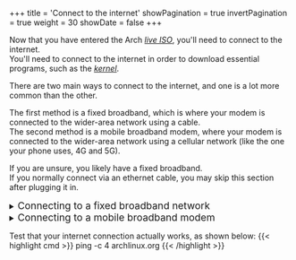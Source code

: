 +++
title = 'Connect to the internet'
showPagination = true
invertPagination = true
weight = 30
showDate = false
+++

Now that you have entered the Arch [_live ISO_](/arch-install-guide/glossary/iso), you'll need to connect to the internet.\
You'll need to connect to the internet in order to download essential programs, such as the [_kernel_](/arch-install-guide/glossary/kernel).

There are two main ways to connect to the internet, and one is a lot more common than the other.

The first method is a fixed broadband, which is where your modem is connected to the wider-area network using a cable.\
The second method is a mobile broadband modem, where your modem is connected to the wider-area network using a cellular network (like the one your phone uses, 4G and 5G).

If you are unsure, you likely have a fixed broadband.\
If you normally connect via an ethernet cable, you may skip this section after plugging it in.

<details>
     <summary><span style="font-size:1.25em;">Connecting to a fixed broadband network</span></summary>

Firstly, enter the below command:
{{< highlight cmd >}} iwctl {{< /highlight >}}

This will change your [_shell_](/arch-install/guide/glossary/shell) prompt from:
{{< highlight cmd >}} root@archiso ~ # {{< /highlight >}}

to:

{{< highlight cmd >}} [iwd]# {{< /highlight >}}

In this new prompt, the following command will show a list of your network devices (interface that provides some network functionality, e.g. connecting to the internet using Wi-Fi) and their adapters (the actual network hardware):
{{< highlight cmd >}} [iwd]# device list {{< /highlight >}}

Find your network device (and its adapter, if applicable) from the list given, and turn them on using the commands below:
{{< highlight cmd >}} [iwd]# device {network device} set-property Powered on {{< /highlight >}}

{{< highlight cmd >}} [iwd]# device {network adapter} set-property Powered on {{< /highlight >}}

Once you have done that, scan for networks using the command below:
{{< highlight cmd >}} [iwd]# station {network device} scan {{< /highlight >}}

Take note that the above command will not output anything. To actually output a list of all the networks around your computer, run the following command:
{{< highlight cmd >}} [iwd]# station {network device} get-networks {{< /highlight >}}

Then, to connect to the network of your choice, use the below command:
{{< highlight cmd >}} [iwd]# station {network device} connect {network SSID} {{< /highlight >}}

If the network is hidden (i.e. it doesn't show up in the list of networks, but you want to connect to it anyway), use the below command:
{{< highlight cmd >}} [iwd]# station {network device} connect-hidden {network SSID} {{< /highlight>}}

Enter your network password when prompted and hit enter.

Once finished, simply enter:
{{< highlight cmd >}} [iwd]# exit {{< /highlight >}}
</details>


<details>
         <summary><span style="font-size:1.25em;">Connecting to a mobile broadband modem </span></summary>

Enable the `modemmanager` service, as shown below:

{{< highlight cmd >}} # systemctl enable modemmanager.service --now {{< /highlight >}}

`modemmanager` is the software that allows you to connect to your mobile broadband modem.

To get a list of all the mobile broadband modems around you, run the below command:
{{< highlight cmd >}} # mmcli -L {{< /highlight >}}

Look for ```/org/freedesktop/ModemManager1/Modem/[modem index]``` (where your modem index is the unique number representing your modem)

Connect to your modem by running:
{{< highlight cmd >}} # mmcli -m {modem index} --simple-connect="apn={your modem's APN}" {{< /highlight >}}

Your APN is your modem's Access Point Name and will have been given to you by your ISP.\
If your modem requires a username and password, you can specify them like so:\
{{< highlight cmd >}} mmcli -m {modem index} --simple-connect="apn={your modem's APN},user={username},password={password}" {{< /highlight >}}

</details>

Test that your internet connection actually works, as shown below:
{{< highlight cmd >}} ping -c 4 archlinux.org {{< /highlight >}}